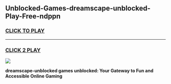 
## Unblocked-Games-dreamscape-unblocked-Play-Free-ndppn
<h3>
<a href="https://premium76.site?title=dreamscape-unblocked&ref=10A">CLICK TO PLAY</a></h3>
<hr>

<h3>
<a href="https://premium76.site?title=dreamscape-unblocked&ref=10A">CLICK 2 PLAY</a>
  
</h3>

<a href="https://premium76.site?title=dreamscape-unblocked&ref=10A"><img src="https://clearcache.store/games.png"></a>


**dreamscape-unblocked games unblocked: Your Gateway to Fun and Accessible Online Gaming**
